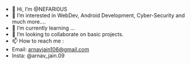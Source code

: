 - 👋 Hi, I’m @NEFARI0US
- 👀 I’m interested in WebDev, Android Development, Cyber-Security and much more....
- 🌱 I’m currently learning ...
- 💞️ I’m looking to collaborate on basic projects.
- 📫 How to reach me : 
- Email:    arnavjain106@gmail.com
- Insta:    @arnav_jain.09

<!---
NEFARI0US/NEFARI0US is a ✨ special ✨ repository because its `README.md` (this file) appears on your GitHub profile.
You can click the Preview link to take a look at your changes.
--->
